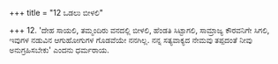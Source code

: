 +++
title = "12 ಒಡಲು ಬೀಳಲಿ"

+++
12. 'ದೇಹ ಸಾಯಲಿ, ತಮ್ಮಂದಿರು ವನದಲ್ಲಿ ಬೀಳಲಿ, ಹೆಂಡತಿ ಸಿಟ್ಟಾಗಲಿ, ಸಾಮ್ರಾಜ್ಯ ಕೌರವನಿಗೇ ಸಿಗಲಿ, ಇವುಗಳ ನಡುವಿನ ಆಗುಹೋಗುಗಳ ಗೊಡವೆಯೇ ನನಗಿಲ್ಲ. ನನ್ನ ಸತ್ಯವಾಕ್ಯದ ನೇಮವು ತಪ್ಪದಂತೆ ನೀವು ಅನುಗ್ರಹಿಸಬೇಕು' ಎಂದನು ಧರ್ಮರಾಯ.